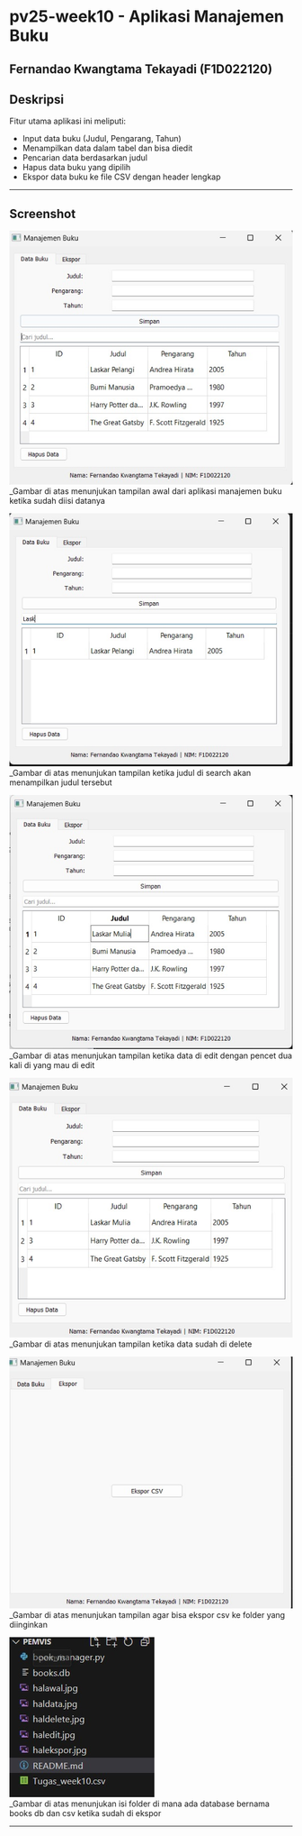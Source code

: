 # pv25-week10 - Aplikasi Manajemen Buku

## Fernandao Kwangtama Tekayadi (F1D022120)

## Deskripsi

Fitur utama aplikasi ini meliputi:

- Input data buku (Judul, Pengarang, Tahun)
- Menampilkan data dalam tabel dan bisa diedit
- Pencarian data berdasarkan judul
- Hapus data buku yang dipilih
- Ekspor data buku ke file CSV dengan header lengkap

---

## Screenshot

![Halaman Awal](haldata.jpg)  
\_Gambar di atas menunjukan tampilan awal dari aplikasi manajemen buku ketika sudah diisi datanya

![Halaman Search](halawal.jpg)  
\_Gambar di atas menunjukan tampilan ketika judul di search akan menampilkan judul tersebut

![Halaman Awal Aplikasi](haledit.jpg)  
\_Gambar di atas menunjukan tampilan ketika data di edit dengan pencet dua kali di yang mau di edit

![Halaman Awal Aplikasi](haldelete.jpg)  
\_Gambar di atas menunjukan tampilan ketika data sudah di delete

![Halaman Awal Aplikasi](halekspor.jpg)  
\_Gambar di atas menunjukan tampilan agar bisa ekspor csv ke folder yang diinginkan

![Halaman Awal Aplikasi](isifolder.jpg)  
\_Gambar di atas menunjukan isi folder di mana ada database bernama books db dan csv ketika sudah di ekspor

---

